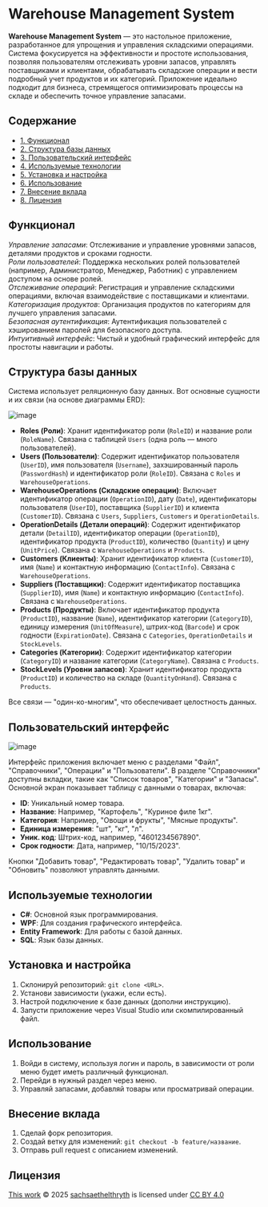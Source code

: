 # Warehouse Management System

**Warehouse Management System** — это настольное приложение, разработанное для упрощения и управления складскими операциями. Система фокусируется на эффективности и простоте использования, позволяя пользователям отслеживать уровни запасов, управлять поставщиками и клиентами, обрабатывать складские операции и вести подробный учет продуктов и их категорий. Приложение идеально подходит для бизнеса, стремящегося оптимизировать процессы на складе и обеспечить точное управление запасами.

## Содержание

- [1. Функционал](#функционал)
- [2. Структура базы данных](#структура-базы-данных)
- [3. Пользовательский интерфейс](#пользовательский-интерфейс)
- [4. Используемые технологии](#используемые-технологии)
- [5. Установка и настройка](#установка-и-настройка)
- [6. Использование](#использование)
- [7. Внесение вклада](#внесение-вклада)
- [8. Лицензия](#лицензия)

## Функционал

_Управление запасами_: Отслеживание и управление уровнями запасов, деталями продуктов и сроками годности.  
_Роли пользователей_: Поддержка нескольких ролей пользователей (например, Администратор, Менеджер, Работник) с управлением доступом на основе ролей.  
_Отслеживание операций_: Регистрация и управление складскими операциями, включая взаимодействие с поставщиками и клиентами.  
_Категоризация продуктов_: Организация продуктов по категориям для лучшего управления запасами.  
_Безопасная аутентификация_: Аутентификация пользователей с хэшированием паролей для безопасного доступа.  
_Интуитивный интерфейс_: Чистый и удобный графический интерфейс для простоты навигации и работы.

## Структура базы данных

Система использует реляционную базу данных. Вот основные сущности и их связи (на основе диаграммы ERD):

![image](https://github.com/user-attachments/assets/c1606104-ff22-4100-8c8a-ebf29a934852)


- **Roles (Роли)**: Хранит идентификатор роли (`RoleID`) и название роли (`RoleName`). Связана с таблицей `Users` (одна роль — много пользователей).  
- **Users (Пользователи)**: Содержит идентификатор пользователя (`UserID`), имя пользователя (`Username`), захэшированный пароль (`PasswordHash`) и идентификатор роли (`RoleID`). Связана с `Roles` и `WarehouseOperations`.  
- **WarehouseOperations (Складские операции)**: Включает идентификатор операции (`OperationID`), дату (`Date`), идентификаторы пользователя (`UserID`), поставщика (`SupplierID`) и клиента (`CustomerID`). Связана с `Users`, `Suppliers`, `Customers` и `OperationDetails`.  
- **OperationDetails (Детали операций)**: Содержит идентификатор детали (`DetailID`), идентификатор операции (`OperationID`), идентификатор продукта (`ProductID`), количество (`Quantity`) и цену (`UnitPrice`). Связана с `WarehouseOperations` и `Products`.  
- **Customers (Клиенты)**: Хранит идентификатор клиента (`CustomerID`), имя (`Name`) и контактную информацию (`ContactInfo`). Связана с `WarehouseOperations`.  
- **Suppliers (Поставщики)**: Содержит идентификатор поставщика (`SupplierID`), имя (`Name`) и контактную информацию (`ContactInfo`). Связана с `WarehouseOperations`.  
- **Products (Продукты)**: Включает идентификатор продукта (`ProductID`), название (`Name`), идентификатор категории (`CategoryID`), единицу измерения (`UnitOfMeasure`), штрих-код (`Barcode`) и срок годности (`ExpirationDate`). Связана с `Categories`, `OperationDetails` и `StockLevels`.  
- **Categories (Категории)**: Содержит идентификатор категории (`CategoryID`) и название категории (`CategoryName`). Связана с `Products`.  
- **StockLevels (Уровни запасов)**: Хранит идентификатор продукта (`ProductID`) и количество на складе (`QuantityOnHand`). Связана с `Products`.

Все связи — "один-ко-многим", что обеспечивает целостность данных.

## Пользовательский интерфейс

![image](https://github.com/user-attachments/assets/ec8b95f3-1f49-4e18-aff8-5c247cc9a99f)

Интерфейс приложения включает меню с разделами "Файл", "Справочники", "Операции" и "Пользователи". В разделе "Справочники" доступны вкладки, такие как "Список товаров", "Категории" и "Запасы". Основной экран показывает таблицу с данными о товарах, включая:  
- **ID**: Уникальный номер товара.  
- **Название**: Например, "Картофель", "Куриное филе 1кг".  
- **Категория**: Например, "Овощи и фрукты", "Мясные продукты".  
- **Единица измерения**: "шт", "кг", "л".  
- **Уник. код**: Штрих-код, например, "4601234567890".  
- **Срок годности**: Дата, например, "10/15/2023".  

Кнопки "Добавить товар", "Редактировать товар", "Удалить товар" и "Обновить" позволяют управлять данными.

## Используемые технологии

- **C#**: Основной язык программирования.  
- **WPF**: Для создания графического интерфейса.  
- **Entity Framework**: Для работы с базой данных.  
- **SQL**: Язык базы данных.

## Установка и настройка

1. Склонируй репозиторий: `git clone <URL>`.  
2. Установи зависимости (укажи, если есть).  
3. Настрой подключение к базе данных (дополни инструкцию).  
4. Запусти приложение через Visual Studio или скомпилированный файл.

## Использование

1. Войди в систему, используя логин и пароль, в зависимости от роли меню будет иметь различный функционал.  
2. Перейди в нужный раздел через меню.  
3. Управляй запасами, добавляй товары или просматривай операции.

## Внесение вклада

1. Сделай форк репозитория.  
2. Создай ветку для изменений: `git checkout -b feature/название`.  
3. Отправь pull request с описанием изменений.

## Лицензия
[This work](https://github.com/sachsaethelthryth/WarehouseV2/tree/7ddb96217142c09d10c16b7c3bc837fb95108545) © 2025 [sachsaethelthryth](https://github.com/sachsaethelthryth) is licensed under [CC BY 4.0](https://creativecommons.org/licenses/by/4.0/?ref=chooser-v1) 
